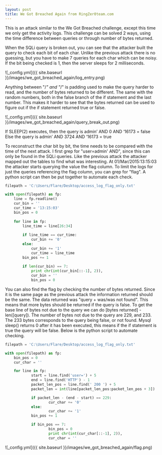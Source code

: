 ```yaml
---
layout: post
title: We Got Breached Again from RingZer0team.com
---
```


This is an attack similar to the We Got Breached challenge, except this time we only get the activity logs. This challenge can be solved 2 ways, using the time difference between queries or through number of bytes returned. 

When the SQLi query is broken out, you can see that the attacker built the query to check each bit of each char. Unlike the previous attack there is no guessing, but you have to make 7 queries for each char which can be noisy. If the bit being checked is 1, then the server sleeps for 2 milliseconds. 

![_config.yml]({{ site.baseurl }}/images/we_got_breached_again/log_entry.png)

Anything between "/*" and "*/" is padding used to make the query harder to read, and the number of bytes returned to be different. The same with the random numbers, both in the false branch of the if statement and the last number. This makes it harder to see that the bytes returned can be used to figure out if the if statement returned true or false. 

![_config.yml]({{ site.baseurl }}/images/we_got_breached_again/query_break_out.png)

If SLEEP(2) executes, then the query is admin’ AND 0 AND ‘16173 = false
Else the query is admin’ AND 3724 AND ‘16173 = true

To reconstruct the char bit by bit, the time needs to be compared with the time of the next attack. I first grep for "user=admin' AND", since this can only be found in the SQLi queries. Like the previous attack the attacker mapped out the tables to find what was interesting. At 01/Mar/2015:13:15:03 the attacker starts querying the value the flag column. To limit the logs for just the queries referencing the flag column, you can grep for "flag". A python script can then be put together to automate each check. 

```python
filepath = 'C:\Users/Flare/Desktop/access_log_flag_only.txt'

with open(filepath) as fp:  
    line = fp.readline()
    cur_bin = ''
    cur_time = '13:15:03'
    bin_pos = 0
    
    for line in fp:
        line_time = line[26:34]
        
        if line_time == cur_time:
            cur_bin += '0'
        else:
            cur_bin += '1'
            cur_time = line_time
        bin_pos += 1
         
        if len(cur_bin) == 7:
            print chr(int(cur_bin[::-1], 2)), 
            cur_bin = ''
            bin_pos = 0
```

You can also find the flag by checking the number of bytes returned. Since it is the same page as the previous attack the information returned should be the same. The data returned was "query + was/was not found". This means that more bytes should be returned if the query is false. To get the base line of bytes not due to the query we can do [bytes returned] - len([query]). The number of bytes not due to the query are 229, and 233. The 233 bytes corresponds to the query being false, or not found. Mysql sleep() returns 0 after it has been executed, this means if the if statement is true the query will be false. Below is the python script to automate checking. 

```python
filepath = 'C:\Users/Flare/Desktop/access_log_flag_only.txt'

with open(filepath) as fp:  
    bin_pos = 0
    cur_char = ''

    for line in fp:
            start = line.find('user=') + 5
            end = line.find('HTTP') - 1
            packet_len_pos = line.find(' 200 ') + 5
            packet_len = int(line[packet_len_pos:packet_len_pos + 3])

            if packet_len - (end - start) == 229:
                    cur_char += '0'
            else:
                    cur_char += '1'
            bin_pos += 1

            if bin_pos == 7:
                    bin_pos = 0
                    print chr(int(cur_char[::-1], 2)),
                    cur_char = ''
```

![_config.yml]({{ site.baseurl }}/images/we_got_breached_again/flag.png)